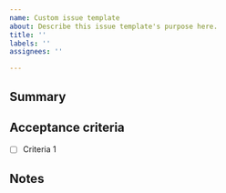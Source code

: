 ```yaml
---
name: Custom issue template
about: Describe this issue template's purpose here.
title: ''
labels: ''
assignees: ''

---
```


## Summary
<!-- Add summary of the task -->

## Acceptance criteria
<!-- Add summary of the task -->
- [ ] Criteria 1

<!-- Stretch Goal - uncomment to add
### Stretch goal
- [ ] Stretch Goal 1 -->

## Notes
